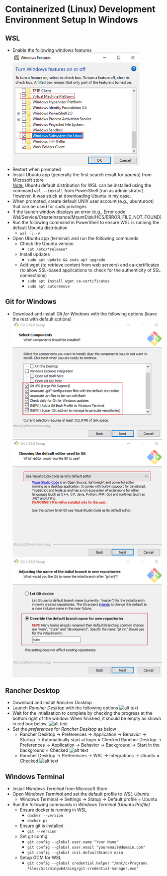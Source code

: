 # Containerized (Linux) Development Environment Setup In Windows

## WSL
* Enable the following windows features  
  ![alt text](images/wsl-windows-features.png)
* Restart when prompted
* Install Ubuntu app (generally the first search result for *ubuntu*) from Microsoft store\
  <ins>Note:</ins> Ubuntu default distribution for WSL can be installed using the command `wsl --install` from PowerShell (run as administrator). However, it was stuck at downloading Ubuntu in my case.
* When prompted, create default UNIX user account (e.g., ubunturoot) that can be used for *sudo* privileges
* If the launch window displays an error (e.g., Error code: Wsl/Service/CreateInstance/MountDisk/HCS/ERROR_FILE_NOT_FOUND)
* Run the following command in PowerShell to ensure WSL is running the default Ubuntu distribution
  * `wsl -l -v`
* Open Ubuntu app (terminal) and run the following commands
  * Check the Ubuntu version
    * `cat /etc/*release*`
  * Install updates
    * `sudo apt update && sudo apt upgrade`
  * Add wget (to retrieve content from web servers) and ca-certificates (to allow SSL-based applications to check for the authenticity of SSL connections)
    * `sudo apt install wget ca-certificates`
    * `sudo apt autoremove`

## Git for Windows
* Download and install *Git for Windows* with the following options (leave the rest with default options)
  ![alt text](images/git-windows-1.png)
  ![alt text](images/git-windows-2.png)
  ![alt text](images/git-windows-3.png)

## Rancher Desktop
* Download and install *Rancher Desktop*
* Launch *Rancher Desktop* with the following options
  ![alt text](images/rancher-desktop-1.png)
* Wait for the intialization to complete by checking the progress at the bottom right of the window. When finished, it should be empty as shown in red box below.
  ![alt text](images/rancher-desktop-2.png)
* Set the *preferences* for *Rancher Desktop* as below
  * Rancher Desktop &rarr; Preferences &rarr; Application &rarr; Behavior &rarr; Startup &rarr; Automatically start at login = Checked
    Rancher Desktop &rarr; Preferences &rarr; Application &rarr; Behavior &rarr; Background &rarr; Start in the background = Checked
    ![alt text](images/rancher-desktop-3.png)
  * Rancher Desktop &rarr; Preferences &rarr; WSL &rarr; Integrations &rarr; Ubuntu = Checked
    ![alt text](images/rancher-desktop-4.png)

## Windows Terminal
* Install *Windows Terminal* from Microsoft Store
* Open *Windows Terminal* and set the default profile to *WSL Ubuntu*
  * Windows Terminal &rarr; Settings &rarr; Statup &rarr; Default profile = Ubuntu
* Run the following commands in *Windows Terminal (Ubuntu Profile)*
  * Ensure docker is running in WSL
    * `docker --version`
    * `docker ps`
  * Ensure git is installed
    * `git --version`
  * Set git config
    * `git config --global user.name "Your Name"`
    * `git config --global user.email "youremail@domain.com"`
    * `git config --global init.defaultBranch main`
  * Setup GCM for WSL
    * `git config --global credential.helper "/mnt/c/Pragram\ Files/Git/mingw64/bing/git-credential-manager.exe"`


